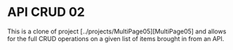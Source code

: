 # API CRUD 02

This is a clone of project [../projects/MultiPage05][MultiPage05] and allows for the full CRUD operations on a given list of items brought in from an API.
